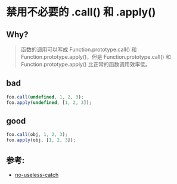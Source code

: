 # 禁用不必要的 .call() 和 .apply()

## Why?

> 函数的调用可以写成 Function.prototype.call() 和 Function.prototype.apply()，但是 Function.prototype.call() 和 Function.prototype.apply() 比正常的函数调用效率低。

## bad

```js
foo.call(undefined, 1, 2, 3);
foo.apply(undefined, [1, 2, 3]);
```

## good

```js
foo.call(obj, 1, 2, 3);
foo.apply(obj, [1, 2, 3]);
```

## 参考:

- [no-useless-catch](https://eslint.org/docs/rules/no-useless-catch)
